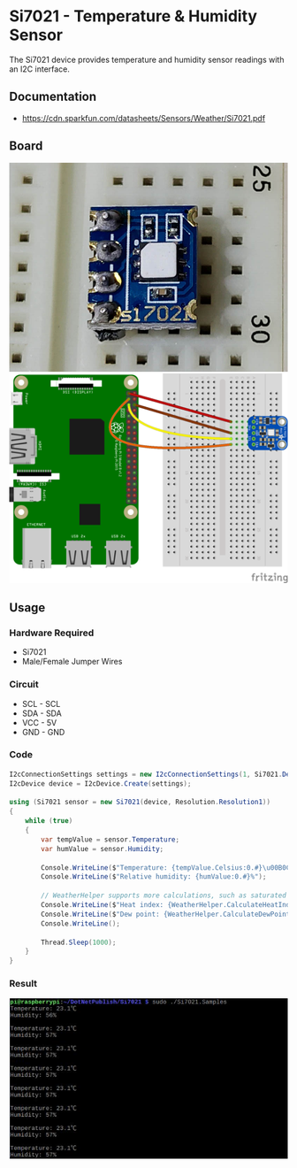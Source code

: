 ﻿# Si7021 - Temperature & Humidity Sensor

The Si7021 device provides temperature and humidity sensor readings with an I2C interface.

## Documentation

- https://cdn.sparkfun.com/datasheets/Sensors/Weather/Si7021.pdf

## Board

![Sensor image](sensor.jpg)
![Si7021 sensor](Si7021_I2c_Read_Temp_Humidity.png)

## Usage

### Hardware Required
* Si7021
* Male/Female Jumper Wires

### Circuit

* SCL - SCL
* SDA - SDA
* VCC - 5V
* GND - GND

### Code

```csharp
I2cConnectionSettings settings = new I2cConnectionSettings(1, Si7021.DefaultI2cAddress);
I2cDevice device = I2cDevice.Create(settings);

using (Si7021 sensor = new Si7021(device, Resolution.Resolution1))
{
    while (true)
    {
        var tempValue = sensor.Temperature;
        var humValue = sensor.Humidity;

        Console.WriteLine($"Temperature: {tempValue.Celsius:0.#}\u00B0C");
        Console.WriteLine($"Relative humidity: {humValue:0.#}%");

        // WeatherHelper supports more calculations, such as saturated vapor pressure, actual vapor pressure and absolute humidity.
        Console.WriteLine($"Heat index: {WeatherHelper.CalculateHeatIndex(tempValue, humValue).Celsius:0.#}\u00B0C");
        Console.WriteLine($"Dew point: {WeatherHelper.CalculateDewPoint(tempValue, humValue).Celsius:0.#}\u00B0C");
        Console.WriteLine();

        Thread.Sleep(1000);
    }
}
```

### Result
![Sample result](RunningResult.jpg)
